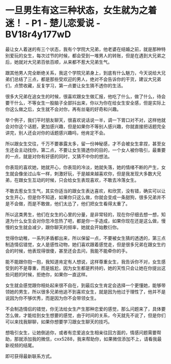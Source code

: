 # 一旦男生有这三种状态，女生就为之着迷！ - P1 - 楚儿恋爱说 - BV18r4y177wD

最让女人着迷的有三个状态，我有个学院大兄弟，他老婆在结婚之前，就是那种特别爱玩的女生，每次过节的时候，都会受到一堆男人的转账，但是在遇到大兄弟之后，她就对大兄弟百依百顺，从来都不惹大兄弟生气。

跟其他男人完全断绝关系，我这个学院兄弟身上，到底有什么魅力，今天说给大兄弟们总结了三点，都是那些受欢迎的男人，绝对不会告诉你的干货，建议大兄弟们，点赞收藏，反复学习，第一点要让女生猜不透你的生活。

很多大兄弟在追女生的时候，很喜欢跟女生做汇报，他吃了什么，做了什么，待会要干什么，不等女生一股脑子全部抖出来，你以为你在给女生安全感，但是实际上你这么做之后，女生就不会对你，再有丝毫的好奇和兴趣。

举个例子，我们平时朋友聊天，很喜欢说话说一半，调一下胃口对不对，这样他就会对你这个话题，更加感兴趣，但是如果你不等别人感兴趣，你就直接把话题完全讲完，别人还会对你的话题感兴趣吗，他肯定不会。

所以跟女生交往，千万不要暴露太多，留一份神秘感，才不会被女生拿捏，甚至女生还会主动找你，第二点，不要让女生猜透你的目的，一个女人被你吸引，最重要的一点，就是对你有好感的同时，又猜不中你的想法。

你表现的喜欢她，她就开心，你表现的冷淡，她就失落，她的情绪不断的产生，女生就会像坐过山车一样，刺激好玩，于是越来越喜欢你，但是我发现大多数大兄弟，在跟女生互动的时候，只会给女生表现喜欢，不敢去冷落女生。

不敢去惹女生生气，其实你适当的跟女生表达喜欢，和欣赏，没有错，确实可以让女生开心，但是你不知道，如果你只这么做，你就会变成一条甜狗，很多兄弟并不是不会做，而是不敢做，他们太怂了，他们把女生看得太重了。

所以这类男生，他们在女生的心里的分量，是非常轻的，现在你仔细去想一想，知道为什么女生会对你忽冷忽热了吧，都是你一手造成，如果你现在还是这么做，慢慢的女生就会减少，跟你聊天的频率，她就会开始敷衍你。

觉得你幼稚，一系列矛盾都出来，所以保留一点，不要被女生猜的透透的，第三点制造情侣错觉，女人是感性动物，她们喜欢跟着感觉走，但是很多兄弟在跟女生约会的时候，他表现得很傻，甚至还会去问，我能不能牵你的手。

能不能跟你抱一抱，我知道肯定有人想说，这样尊重女生，我告诉你不对，女生感受到的不是尊重，而是尴尬，因为女生都是矜持的，她的天性只会让她在你提出这些问题的时候，拒绝你，如果你一直这样。

女生就会感觉跟你相处起来很不自在，到最后女生肯定会选择一个更懂她，能够带领她的男生，所以很多兄弟他追不到喜欢女生，就是因为他过于理性了，他并不是说因为你不够优秀，而是因为你不会带领女生。

不会制造情侣的错觉，你无法给女生产生那种恋爱的感觉，那么问题来了，具体要怎么做，才能给到女生想要的感觉，由于时间的关系，今天就先不说了，但是你们可以来找我聊聊，如果你想要学习跟女生聊天的技巧。

想吸引女生，让她倒追你，或者有恋爱追女生相亲往回方面的，情感问题需要帮助，那就添加我的微信，cxx5288，我来帮助你，如果微信添加不上，请看我最新视频的结尾。

即可获得最新联系方式。